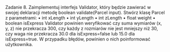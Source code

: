 Zadanie 8.
Zaimplementuj interfejs Validator, który będzie zawierać w swojej deklaracji metodę boolean
validate(Parcel input). Stwórz klasę Parcel z parametrami:
• int xLength
• int yLength
• int zLength
• float weight
• boolean isExpress
Validator powinien weryfikować czy suma wymiarów (x, y, z) nie przekracza 300, czy każdy z rozmiarów nie
jest mniejszy niż 30, czy waga nie przekracza 30.0 dla isExpress=false lub 15.0 dla isExpress=true. W
przypadku błędów, powinien o nich poinformować użytkownika.